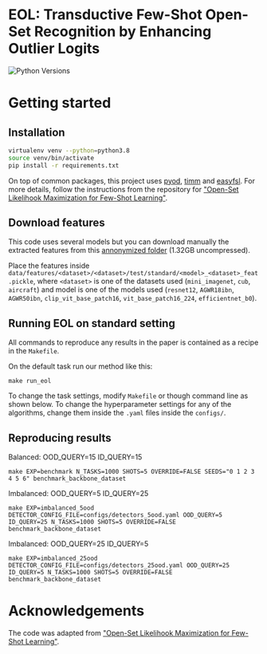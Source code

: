 # EOL: Transductive Few-Shot Open-Set Recognition by Enhancing Outlier Logits

![Python Versions](https://img.shields.io/badge/python-3.8-%23EBBD68.svg)

# Getting started

## Installation

```bash
virtualenv venv --python=python3.8 
source venv/bin/activate
pip install -r requirements.txt
```

On top of common packages, this project uses [pyod](https://pyod.readthedocs.io/en/latest/), [timm](https://github.com/rwightman/pytorch-image-models) and [easyfsl](https://pypi.org/project/easyfsl/). For more details, follow the instructions from the repository for ["Open-Set Likelihook Maximization for Few-Shot Learning"](https://github.com/ebennequin/few-shot-open-set). 

## Download features

This code uses several models but you can download manually the extracted features from this [annonymized folder](https://drive.google.com/drive/folders/1UmeVoDTnJoQ6zazjMmzhVTTRJeR6Qy3P?usp=drive_link) (1.32GB uncompressed). 

Place the features inside `data/features/<dataset>/<dataset>/test/standard/<model>_<dataset>_feat.pickle`, where `<dataset>` is one of the datasets used (`mini_imagenet`, `cub`, `aircraft`) and model is one of the models used (`resnet12`, `AGWR18ibn`, `AGWR50ibn`, `clip_vit_base_patch16`, `vit_base_patch16_224`, `efficientnet_b0`). 

## Running EOL on standard setting

All commands to reproduce any results in the paper is contained as a recipe in the `Makefile`.

On the default task run our method like this:
```
make run_eol
```

To change the task settings, modify `Makefile` or though command line as shown below. To change the hyperparameter settings for any of the algorithms, change them inside the `.yaml` files inside the `configs/`. 

## Reproducing results

Balanced: OOD_QUERY=15 ID_QUERY=15
```
make EXP=benchmark N_TASKS=1000 SHOTS=5 OVERRIDE=FALSE SEEDS="0 1 2 3 4 5 6" benchmark_backbone_dataset
```

Imbalanced: OOD_QUERY=5 ID_QUERY=25
```
make EXP=imbalanced_5ood DETECTOR_CONFIG_FILE=configs/detectors_5ood.yaml OOD_QUERY=5 ID_QUERY=25 N_TASKS=1000 SHOTS=5 OVERRIDE=FALSE benchmark_backbone_dataset
```

Imbalanced: OOD_QUERY=25 ID_QUERY=5
```
make EXP=imbalanced_25ood DETECTOR_CONFIG_FILE=configs/detectors_25ood.yaml OOD_QUERY=25 ID_QUERY=5 N_TASKS=1000 SHOTS=5 OVERRIDE=FALSE benchmark_backbone_dataset
```

# Acknowledgements

The code was adapted from ["Open-Set Likelihook Maximization for Few-Shot Learning"](https://github.com/ebennequin/few-shot-open-set).
